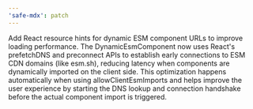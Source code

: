 ```yaml
---
'safe-mdx': patch
---
```


Add React resource hints for dynamic ESM component URLs to improve loading performance. The DynamicEsmComponent now uses React's prefetchDNS and preconnect APIs to establish early connections to ESM CDN domains (like esm.sh), reducing latency when components are dynamically imported on the client side. This optimization happens automatically when using allowClientEsmImports and helps improve the user experience by starting the DNS lookup and connection handshake before the actual component import is triggered.
